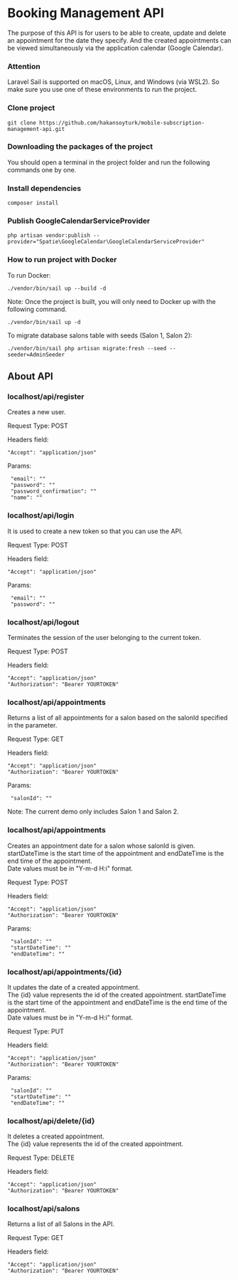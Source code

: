# Booking Management API

The purpose of this API is for users to be able to create, update and delete an appointment for the date they specify. And the created appointments can be viewed simultaneously via the application calendar (Google Calendar).

### Attention

Laravel Sail is supported on macOS, Linux, and Windows (via WSL2). So make sure you use one of these environments to run the project.

### Clone project

```
git clone https://github.com/hakansoyturk/mobile-subscription-management-api.git
```

### Downloading the packages of the project

You should open a terminal in the project folder and run the following commands one by one.

### Install dependencies

```
composer install
```

### Publish GoogleCalendarServiceProvider

```
php artisan vendor:publish --provider="Spatie\GoogleCalendar\GoogleCalendarServiceProvider" 
```

### How to run project with Docker

To run Docker:

```
./vendor/bin/sail up --build -d
```

Note: Once the project is built, you will only need to Docker up with the following command.

```
./vendor/bin/sail up -d
```

To migrate database salons table with seeds (Salon 1, Salon 2):

```
./vendor/bin/sail php artisan migrate:fresh --seed --seeder=AdminSeeder
```

## About API

### localhost/api/register

Creates a new user.

Request Type: POST

Headers field:

    "Accept": "application/json"

Params:

     "email": ""
     "password": ""
     "password_confirmation": ""
     "name": ""

### localhost/api/login

It is used to create a new token so that you can use the API.

Request Type: POST

Headers field:

    "Accept": "application/json"

Params:

     "email": ""
     "password": ""

### localhost/api/logout

Terminates the session of the user belonging to the current token.

Request Type: POST

Headers field:

    "Accept": "application/json"
    "Authorization": "Bearer YOURTOKEN"

### localhost/api/appointments

Returns a list of all appointments for a salon based on the salonId specified in the parameter.

Request Type: GET

Headers field:

    "Accept": "application/json"
    "Authorization": "Bearer YOURTOKEN"

Params:

     "salonId": ""

Note: The current demo only includes Salon 1 and Salon 2.

### localhost/api/appointments

Creates an appointment date for a salon whose salonId is given.<br>
startDateTime is the start time of the appointment and endDateTime is the end time of the appointment.<br>
Date values must be in "Y-m-d H:i" format.

Request Type: POST

Headers field:

    "Accept": "application/json"
    "Authorization": "Bearer YOURTOKEN"

Params:

     "salonId": ""
     "startDateTime": ""
     "endDateTime": ""

### localhost/api/appointments/{id}

It updates the date of a created appointment.<br>
The {id} value represents the id of the created appointment.
startDateTime is the start time of the appointment and endDateTime is the end time of the appointment.<br>
Date values must be in "Y-m-d H:i" format.

Request Type: PUT

Headers field:

    "Accept": "application/json"
    "Authorization": "Bearer YOURTOKEN"

Params:

     "salonId": ""
     "startDateTime": ""
     "endDateTime": ""

### localhost/api/delete/{id}

It deletes a created appointment.<br>
The {id} value represents the id of the created appointment.

Request Type: DELETE

Headers field:

    "Accept": "application/json"
    "Authorization": "Bearer YOURTOKEN"

### localhost/api/salons

Returns a list of all Salons in the API.

Request Type: GET

Headers field:

    "Accept": "application/json"
    "Authorization": "Bearer YOURTOKEN"
